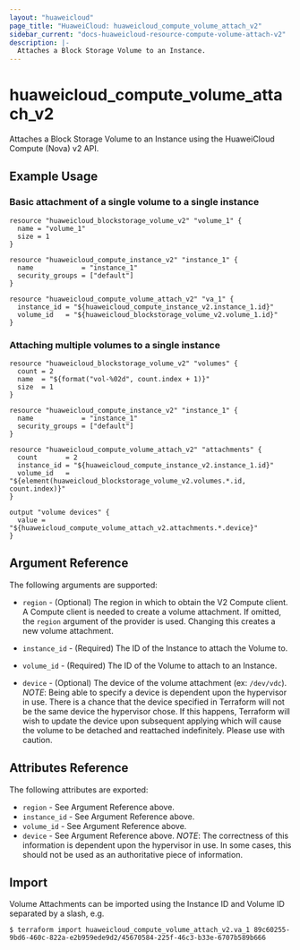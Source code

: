 ```yaml
---
layout: "huaweicloud"
page_title: "HuaweiCloud: huaweicloud_compute_volume_attach_v2"
sidebar_current: "docs-huaweicloud-resource-compute-volume-attach-v2"
description: |-
  Attaches a Block Storage Volume to an Instance.
---
```


# huaweicloud\_compute\_volume_attach_v2

Attaches a Block Storage Volume to an Instance using the HuaweiCloud
Compute (Nova) v2 API.

## Example Usage

### Basic attachment of a single volume to a single instance

```hcl
resource "huaweicloud_blockstorage_volume_v2" "volume_1" {
  name = "volume_1"
  size = 1
}

resource "huaweicloud_compute_instance_v2" "instance_1" {
  name            = "instance_1"
  security_groups = ["default"]
}

resource "huaweicloud_compute_volume_attach_v2" "va_1" {
  instance_id = "${huaweicloud_compute_instance_v2.instance_1.id}"
  volume_id   = "${huaweicloud_blockstorage_volume_v2.volume_1.id}"
}
```

### Attaching multiple volumes to a single instance

```hcl
resource "huaweicloud_blockstorage_volume_v2" "volumes" {
  count = 2
  name  = "${format("vol-%02d", count.index + 1)}"
  size  = 1
}

resource "huaweicloud_compute_instance_v2" "instance_1" {
  name            = "instance_1"
  security_groups = ["default"]
}

resource "huaweicloud_compute_volume_attach_v2" "attachments" {
  count       = 2
  instance_id = "${huaweicloud_compute_instance_v2.instance_1.id}"
  volume_id   = "${element(huaweicloud_blockstorage_volume_v2.volumes.*.id, count.index)}"
}

output "volume devices" {
  value = "${huaweicloud_compute_volume_attach_v2.attachments.*.device}"
}
```

## Argument Reference

The following arguments are supported:

* `region` - (Optional) The region in which to obtain the V2 Compute client.
    A Compute client is needed to create a volume attachment. If omitted, the
    `region` argument of the provider is used. Changing this creates a
    new volume attachment.

* `instance_id` - (Required) The ID of the Instance to attach the Volume to.

* `volume_id` - (Required) The ID of the Volume to attach to an Instance.

* `device` - (Optional) The device of the volume attachment (ex: `/dev/vdc`).
  _NOTE_: Being able to specify a device is dependent upon the hypervisor in
  use. There is a chance that the device specified in Terraform will not be
  the same device the hypervisor chose. If this happens, Terraform will wish
  to update the device upon subsequent applying which will cause the volume
  to be detached and reattached indefinitely. Please use with caution.

## Attributes Reference

The following attributes are exported:

* `region` - See Argument Reference above.
* `instance_id` - See Argument Reference above.
* `volume_id` - See Argument Reference above.
* `device` - See Argument Reference above. _NOTE_: The correctness of this
  information is dependent upon the hypervisor in use. In some cases, this
  should not be used as an authoritative piece of information.

## Import

Volume Attachments can be imported using the Instance ID and Volume ID
separated by a slash, e.g.

```
$ terraform import huaweicloud_compute_volume_attach_v2.va_1 89c60255-9bd6-460c-822a-e2b959ede9d2/45670584-225f-46c3-b33e-6707b589b666
```
